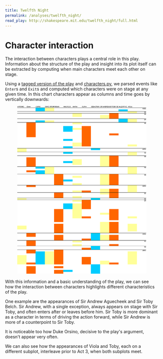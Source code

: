 ```yaml
---
title: Twelfth Night
permalink: /analyses/twelfth_night/
read_play: http://shakespeare.mit.edu/twelfth_night/full.html
---
```



# Character interaction

The interaction between characters plays a central role in this play.
Information about the structure of the play and insight into its plot itself can
be extracted by computing when main characters meet each other on stage.

Using a [tagged version of the
play](http://shakespeare.mit.edu/twelfth_night/full.html) and
[characters.py](/tools/), we parsed events like `Enter`s and `Exit`s and
computed which characters were on stage at any given time. In this chart
characters appear as columns and time goes by vertically downwards:

<figure>
    <img alt="Character interactions" src="interactions.png" />
</figure>

With this information and a basic understanding of the play, we can see how the
interaction between characters highlights different characteristics of the play.

One example are the appearances of Sir Andrew Aguecheek and Sir Toby Belch. Sir
Andrew, with a single exception, always appears on stage with Sir Toby, and
often enters after or leaves before him. Sir Toby is more dominant as a
character in terms of driving the action forward, while Sir Andrew is more of a
counterpoint to Sir Toby.

It is noticeable too how Duke Orsino, decisive to the play's argument, doesn't
appear very often.

We can also see how the appearances of Viola and Toby, each on a different
subplot, interleave prior to Act 3, when both subplots meet.
